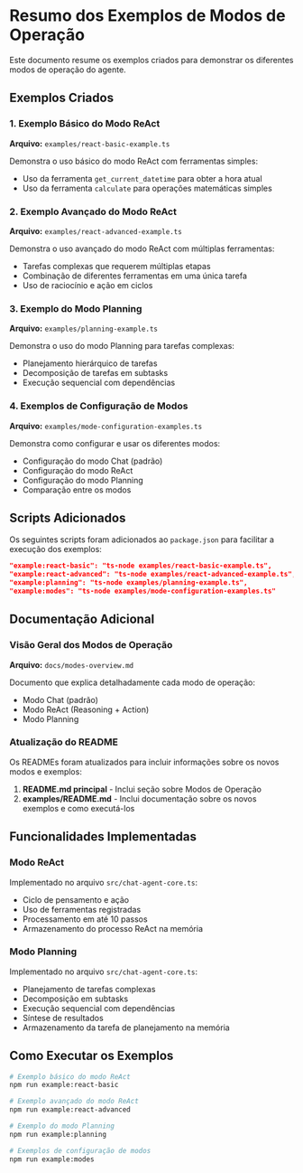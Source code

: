 # Resumo dos Exemplos de Modos de Operação

Este documento resume os exemplos criados para demonstrar os diferentes modos de operação do agente.

## Exemplos Criados

### 1. Exemplo Básico do Modo ReAct
**Arquivo:** `examples/react-basic-example.ts`

Demonstra o uso básico do modo ReAct com ferramentas simples:
- Uso da ferramenta `get_current_datetime` para obter a hora atual
- Uso da ferramenta `calculate` para operações matemáticas simples

### 2. Exemplo Avançado do Modo ReAct
**Arquivo:** `examples/react-advanced-example.ts`

Demonstra o uso avançado do modo ReAct com múltiplas ferramentas:
- Tarefas complexas que requerem múltiplas etapas
- Combinação de diferentes ferramentas em uma única tarefa
- Uso de raciocínio e ação em ciclos

### 3. Exemplo do Modo Planning
**Arquivo:** `examples/planning-example.ts`

Demonstra o uso do modo Planning para tarefas complexas:
- Planejamento hierárquico de tarefas
- Decomposição de tarefas em subtasks
- Execução sequencial com dependências

### 4. Exemplos de Configuração de Modos
**Arquivo:** `examples/mode-configuration-examples.ts`

Demonstra como configurar e usar os diferentes modos:
- Configuração do modo Chat (padrão)
- Configuração do modo ReAct
- Configuração do modo Planning
- Comparação entre os modos

## Scripts Adicionados

Os seguintes scripts foram adicionados ao `package.json` para facilitar a execução dos exemplos:

```json
"example:react-basic": "ts-node examples/react-basic-example.ts",
"example:react-advanced": "ts-node examples/react-advanced-example.ts",
"example:planning": "ts-node examples/planning-example.ts",
"example:modes": "ts-node examples/mode-configuration-examples.ts"
```

## Documentação Adicional

### Visão Geral dos Modos de Operação
**Arquivo:** `docs/modes-overview.md`

Documento que explica detalhadamente cada modo de operação:
- Modo Chat (padrão)
- Modo ReAct (Reasoning + Action)
- Modo Planning

### Atualização do README
Os READMEs foram atualizados para incluir informações sobre os novos modos e exemplos:

1. **README.md principal** - Inclui seção sobre Modos de Operação
2. **examples/README.md** - Inclui documentação sobre os novos exemplos e como executá-los

## Funcionalidades Implementadas

### Modo ReAct
Implementado no arquivo `src/chat-agent-core.ts`:
- Ciclo de pensamento e ação
- Uso de ferramentas registradas
- Processamento em até 10 passos
- Armazenamento do processo ReAct na memória

### Modo Planning
Implementado no arquivo `src/chat-agent-core.ts`:
- Planejamento de tarefas complexas
- Decomposição em subtasks
- Execução sequencial com dependências
- Síntese de resultados
- Armazenamento da tarefa de planejamento na memória

## Como Executar os Exemplos

```bash
# Exemplo básico do modo ReAct
npm run example:react-basic

# Exemplo avançado do modo ReAct
npm run example:react-advanced

# Exemplo do modo Planning
npm run example:planning

# Exemplos de configuração de modos
npm run example:modes
```
